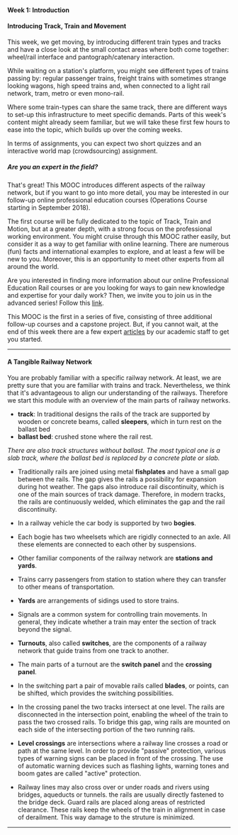 #### Week 1: Introduction

#### Introducing Track, Train and Movement

This week, we get moving, by introducing different train types and tracks and have a close look at the small contact areas where both come together: wheel/rail interface and pantograph/catenary interaction.

While waiting on a station's platform, you might see different types of trains passing by: regular passenger trains, freight trains with sometimes strange looking wagons, high speed trains and, when connected to a light rail network, tram, metro or even mono-rail.

Where some train-types can share the same track, there are different ways to set-up this infrastructure to meet specific demands. Parts of this week's content might already seem familiar, but we will take these first few hours to ease into the topic, which builds up over the coming weeks. 

In terms of assignments, you can expect two short quizzes and an interactive world map (crowdsourcing) assignment. 

##### Are you an expert in the field?

That's great! This MOOC introduces different aspects of the railway network, but if you want to go into more detail, you may be interested in our follow-up online professional education courses (Operations Course starting in September 2018).

The first course will be fully dedicated to the topic of Track, Train and Motion, but at a greater depth, with a strong focus on the professional working environment. You might cruise through this MOOC rather easily, but consider it as a way to get familiar with online learning. There are numerous (fun) facts and international examples to explore, and at least a few will be new to you. Moreover, this is an opportunity to meet other experts from all around the world.

Are you interested in finding more information about our online Professional Education Rail courses or are you looking for ways to gain new knowledge and expertise for your daily work? Then, we invite you to join us in the advanced series! Follow this [link](https://online-learning.tudelft.nl/courses/professional-certificate-program-in-railway-engineering/).

This MOOC is the first in a series of five, consisting of three additional follow-up courses and a capstone project. But, if you cannot wait, at the end of this week there are a few expert [articles](https://courses.edx.org/courses/course-v1:DelftX+RAIL101x+3T2018/courseware/49f70ce89c154f00bc0ba3a2a5a9ac4b/c710bcaf36b0424e9105cc76a1e3907f/1?activate_block_id=block-v1%3ADelftX%2BRAIL101x%2B3T2018%2Btype%40vertical%2Bblock%406876bd32584c47b8a39b9adb3da77681) by our academic staff to get you started.

---

#### A Tangible Railway Network

You are probably familiar with a specific railway network. At least, we are pretty sure that you are familiar with trains and track. Nevertheless, we think that it's advantageous to align our understanding of the railways. Therefore we start this module with an overview of the main parts of railway networks.

- **track**: In traditional designs the rails of the track are supported by wooden or concrete beams,
called **sleepers**, which in turn rest on the ballast bed
- **ballast bed**: crushed stone where the rail rest.

*There are also track structures without ballast. The most typical one is a slab track, where the ballast bed is replaced by a concrete plate or slab.*

- Traditionally rails are joined using metal **fishplates** and have a small gap between the rails.
The gap gives the rails a possibility for expansion during hot weather.
The gaps also introduce rail discontinuity, which is one of the main sources of track damage.
Therefore, in modern tracks, the rails are continuously welded,
which eliminates the gap and the rail discontinuity.

- In a railway vehicle the car body is supported by two **bogies**.
- Each bogie has two wheelsets which are rigidly connected to an axle. All these elements are connected to each other by suspensions.

- Other familiar components of the railway network are **stations and yards**.
- Trains carry passengers from station to station where they can transfer to other means of transportation.
- **Yards** are arrangements of sidings used to store trains.

- Signals are a common system for controlling train movements. In general, they indicate whether a train may enter the section of track beyond the signal.

- **Turnouts**, also called **switches**, are the components of a railway network that guide trains from one track to another.

- The main parts of a turnout are the **switch panel** and the **crossing panel**.

- In the switching part a pair of movable rails called **blades**, or points, can be shifted, which provides the switching possibilities.

- In the crossing panel the two tracks intersect at one level. The rails are disconnected in the intersection point, enabling the wheel of the train to pass the two crossed rails. To bridge this gap, wing rails are mounted on each side of the intersecting portion of the two running rails.

- **Level crossings** are intersections where a railway line crosses a road or path at the same level. In order to provide "passive" protection, various types of warning signs can be placed in front of the crossing. The use of automatic warning devices such as flashing lights, warning tones and boom gates are called "active" protection.

- Railway lines may also cross over or under roads and rivers using bridges, aqueducts or tunnels. the rails are usually directly fastened to the bridge deck. Guard rails are placed along areas of restricted clearance. These rails keep the wheels of the train in alignment in case of derailment. This way damage to the struture is minimized.

---

